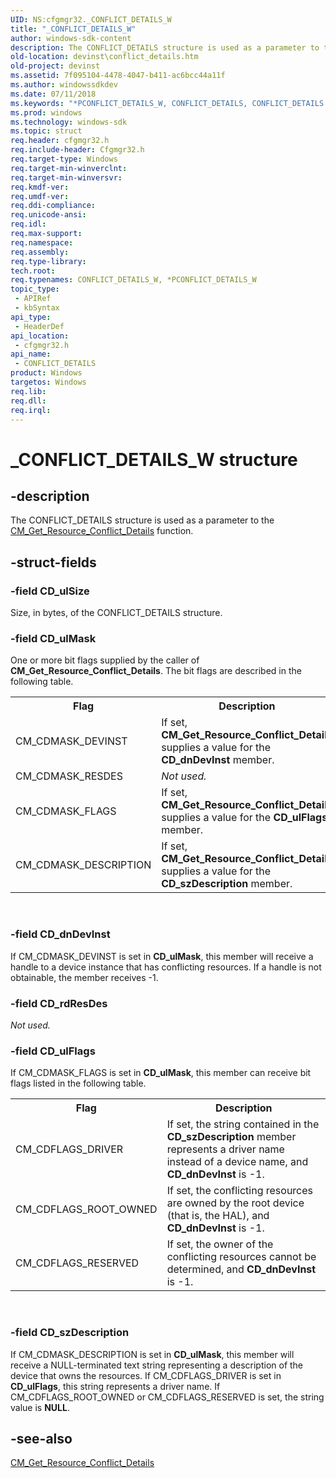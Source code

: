 ```yaml
---
UID: NS:cfgmgr32._CONFLICT_DETAILS_W
title: "_CONFLICT_DETAILS_W"
author: windows-sdk-content
description: The CONFLICT_DETAILS structure is used as a parameter to the CM_Get_Resource_Conflict_Details function.
old-location: devinst\conflict_details.htm
old-project: devinst
ms.assetid: 7f095104-4478-4047-b411-ac6bcc44a11f
ms.author: windowssdkdev
ms.date: 07/11/2018
ms.keywords: "*PCONFLICT_DETAILS_W, CONFLICT_DETAILS, CONFLICT_DETAILS structure [Device and Driver Installation], CONFLICT_DETAILS_W, PCONFLICT_DETAILS, PCONFLICT_DETAILS structure pointer [Device and Driver Installation], _CONFLICT_DETAILS_W, cfgmgr32/CONFLICT_DETAILS, cfgmgr32/PCONFLICT_DETAILS, cfgmgrst_c9b5c398-f35c-4c09-9e25-8949b1d8dc1a.xml, devinst.conflict_details"
ms.prod: windows
ms.technology: windows-sdk
ms.topic: struct
req.header: cfgmgr32.h
req.include-header: Cfgmgr32.h
req.target-type: Windows
req.target-min-winverclnt: 
req.target-min-winversvr: 
req.kmdf-ver: 
req.umdf-ver: 
req.ddi-compliance: 
req.unicode-ansi: 
req.idl: 
req.max-support: 
req.namespace: 
req.assembly: 
req.type-library: 
tech.root: 
req.typenames: CONFLICT_DETAILS_W, *PCONFLICT_DETAILS_W
topic_type:
 - APIRef
 - kbSyntax
api_type:
 - HeaderDef
api_location:
 - cfgmgr32.h
api_name:
 - CONFLICT_DETAILS
product: Windows
targetos: Windows
req.lib: 
req.dll: 
req.irql: 
---
```


# _CONFLICT_DETAILS_W structure


## -description


The CONFLICT_DETAILS structure is used as a parameter to the <a href="https://msdn.microsoft.com/library/windows/hardware/ff538631">CM_Get_Resource_Conflict_Details</a> function.


## -struct-fields




### -field CD_ulSize

Size, in bytes, of the CONFLICT_DETAILS structure. 


### -field CD_ulMask

One or more bit flags supplied by the caller of <b>CM_Get_Resource_Conflict_Details</b>. The bit flags are described in the following table.

<table>
<tr>
<th>Flag</th>
<th>Description</th>
</tr>
<tr>
<td>
CM_CDMASK_DEVINST

</td>
<td>
If set, <b>CM_Get_Resource_Conflict_Details</b> supplies a value for the <b>CD_dnDevInst</b> member.

</td>
</tr>
<tr>
<td>
CM_CDMASK_RESDES

</td>
<td>
<i>Not used.</i>

</td>
</tr>
<tr>
<td>
CM_CDMASK_FLAGS

</td>
<td>
If set, <b>CM_Get_Resource_Conflict_Details</b> supplies a value for the <b>CD_ulFlags</b> member.

</td>
</tr>
<tr>
<td>
CM_CDMASK_DESCRIPTION

</td>
<td>
If set, <b>CM_Get_Resource_Conflict_Details</b> supplies a value for the <b>CD_szDescription</b> member.

</td>
</tr>
</table>
 


### -field CD_dnDevInst

If CM_CDMASK_DEVINST is set in <b>CD_ulMask</b>, this member will receive a handle to a device instance that has conflicting resources. If a handle is not obtainable, the member receives -1.


### -field CD_rdResDes

<i>Not used.</i>


### -field CD_ulFlags

If CM_CDMASK_FLAGS is set in <b>CD_ulMask</b>, this member can receive bit flags listed in the following table.

<table>
<tr>
<th>Flag</th>
<th>Description</th>
</tr>
<tr>
<td>
CM_CDFLAGS_DRIVER

</td>
<td>
If set, the string contained in the <b>CD_szDescription</b> member represents a driver name instead of a device name, and <b>CD_dnDevInst</b> is -1.

</td>
</tr>
<tr>
<td>
CM_CDFLAGS_ROOT_OWNED

</td>
<td>
If set, the conflicting resources are owned by the root device (that is, the HAL), and <b>CD_dnDevInst</b> is -1.

</td>
</tr>
<tr>
<td>
CM_CDFLAGS_RESERVED

</td>
<td>
If set, the owner of the conflicting resources cannot be determined, and <b>CD_dnDevInst</b> is -1.

</td>
</tr>
</table>
 


### -field CD_szDescription

If CM_CDMASK_DESCRIPTION is set in <b>CD_ulMask</b>, this member will receive a NULL-terminated text string representing a description of the device that owns the resources. If CM_CDFLAGS_DRIVER is set in <b>CD_ulFlags</b>, this string represents a driver name. If CM_CDFLAGS_ROOT_OWNED or CM_CDFLAGS_RESERVED is set, the string value is <b>NULL</b>.


## -see-also




<a href="https://msdn.microsoft.com/library/windows/hardware/ff538631">CM_Get_Resource_Conflict_Details</a>
 

 

